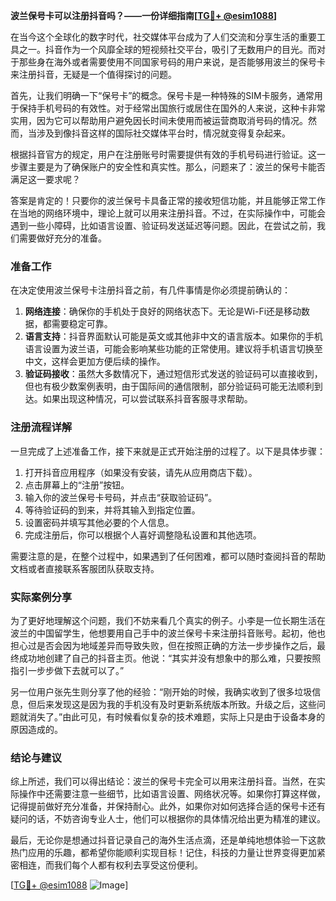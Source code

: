 **波兰保号卡可以注册抖音吗？——一份详细指南[[TG💪+ @esim1088](https://t.me/s/esim1088)]**

在当今这个全球化的数字时代，社交媒体平台成为了人们交流和分享生活的重要工具之一。抖音作为一个风靡全球的短视频社交平台，吸引了无数用户的目光。而对于那些身在海外或者需要使用不同国家号码的用户来说，是否能够用波兰的保号卡来注册抖音，无疑是一个值得探讨的问题。

首先，让我们明确一下“保号卡”的概念。保号卡是一种特殊的SIM卡服务，通常用于保持手机号码的有效性。对于经常出国旅行或居住在国外的人来说，这种卡非常实用，因为它可以帮助用户避免因长时间未使用而被运营商取消号码的情况。然而，当涉及到像抖音这样的国际社交媒体平台时，情况就变得复杂起来。

根据抖音官方的规定，用户在注册账号时需要提供有效的手机号码进行验证。这一步骤主要是为了确保账户的安全性和真实性。那么，问题来了：波兰的保号卡能否满足这一要求呢？

答案是肯定的！只要你的波兰保号卡具备正常的接收短信功能，并且能够正常工作在当地的网络环境中，理论上就可以用来注册抖音。不过，在实际操作中，可能会遇到一些小障碍，比如语言设置、验证码发送延迟等问题。因此，在尝试之前，我们需要做好充分的准备。

### 准备工作

在决定使用波兰保号卡注册抖音之前，有几件事情是你必须提前确认的：

1. **网络连接**：确保你的手机处于良好的网络状态下。无论是Wi-Fi还是移动数据，都需要稳定可靠。
2. **语言支持**：抖音界面默认可能是英文或其他非中文的语言版本。如果你的手机语言设置为波兰语，可能会影响某些功能的正常使用。建议将手机语言切换至中文，这样会更加方便后续的操作。
3. **验证码接收**：虽然大多数情况下，通过短信形式发送的验证码可以直接收到，但也有极少数案例表明，由于国际间的通信限制，部分验证码可能无法顺利到达。如果出现这种情况，可以尝试联系抖音客服寻求帮助。

### 注册流程详解

一旦完成了上述准备工作，接下来就是正式开始注册的过程了。以下是具体步骤：

1. 打开抖音应用程序（如果没有安装，请先从应用商店下载）。
2. 点击屏幕上的“注册”按钮。
3. 输入你的波兰保号卡号码，并点击“获取验证码”。
4. 等待验证码的到来，并将其输入到指定位置。
5. 设置密码并填写其他必要的个人信息。
6. 完成注册后，你可以根据个人喜好调整隐私设置和其他选项。

需要注意的是，在整个过程中，如果遇到了任何困难，都可以随时查阅抖音的帮助文档或者直接联系客服团队获取支持。

### 实际案例分享

为了更好地理解这个问题，我们不妨来看几个真实的例子。小李是一位长期生活在波兰的中国留学生，他想要用自己手中的波兰保号卡来注册抖音账号。起初，他也担心过是否会因为地域差异而导致失败，但在按照正确的方法一步步操作之后，最终成功地创建了自己的抖音主页。他说：“其实并没有想象中的那么难，只要按照指引一步步做下去就可以了。”

另一位用户张先生则分享了他的经验：“刚开始的时候，我确实收到了很多垃圾信息，但后来发现这是因为我的手机没有及时更新系统版本所致。升级之后，这些问题就消失了。”由此可见，有时候看似复杂的技术难题，实际上只是由于设备本身的原因造成的。

### 结论与建议

综上所述，我们可以得出结论：波兰的保号卡完全可以用来注册抖音。当然，在实际操作中还需要注意一些细节，比如语言设置、网络状况等。如果你打算这样做，记得提前做好充分准备，并保持耐心。此外，如果你对如何选择合适的保号卡还有疑问的话，不妨咨询专业人士，他们可以根据你的具体情况给出更为精准的建议。

最后，无论你是想通过抖音记录自己的海外生活点滴，还是单纯地想体验一下这款热门应用的乐趣，都希望你能顺利实现目标！记住，科技的力量让世界变得更加紧密相连，而我们每个人都有权利去享受这份便利。

[[TG💪+ @esim1088](https://t.me/s/esim1088) ![Image](https://i.postimg.cc/4NQfJmqS/Snipaste-2025-05-13-00-14-12.png)]